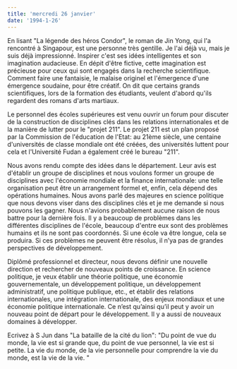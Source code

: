 ```yaml
---
title: 'mercredi 26 janvier'
date: '1994-1-26'
---
```

En lisant "La légende des héros Condor", le roman de Jin Yong, qui l'a rencontré à Singapour, est une personne très gentille. Je l'ai déjà vu, mais je suis déjà impressionné. Inspirer c'est ses idées intelligentes et son imagination audacieuse. En dépit d'être fictive, cette imagination est précieuse pour ceux qui sont engagés dans la recherche scientifique. Comment faire une fantaisie, le malaise originel et l'émergence d'une émergence soudaine, pour être créatif. On dit que certains grands scientifiques, lors de la formation des étudiants, veulent d'abord qu'ils regardent des romans d'arts martiaux.

Le personnel des écoles supérieures est venu ouvrir un forum pour discuter de la construction de disciplines clés dans les relations internationales et de la manière de lutter pour le "projet 211". Le projet 211 est un plan proposé par la Commission de l'éducation de l'Etat: au 21ème siècle, une centaine d'universités de classe mondiale ont été créées, des universités luttent pour cela et l'Université Fudan a également créé le bureau "211".

Nous avons rendu compte des idées dans le département. Leur avis est d'établir un groupe de disciplines et nous voulons former un groupe de disciplines avec l'économie mondiale et la finance internationale: une telle organisation peut être un arrangement formel et, enfin, cela dépend des opérations humaines. Nous avons parlé des majeures en science politique que nous devons viser dans des disciplines clés et je me demande si nous pouvons les gagner. Nous n'avions probablement aucune raison de nous battre pour la dernière fois. Il y a beaucoup de problèmes dans les différentes disciplines de l'école, beaucoup d'entre eux sont des problèmes humains et ils ne sont pas coordonnés. Si une école va être longue, cela se produira. Si ces problèmes ne peuvent être résolus, il n’ya pas de grandes perspectives de développement.

Diplômé professionnel et directeur, nous devons définir une nouvelle direction et rechercher de nouveaux points de croissance. En science politique, je veux établir une théorie politique, une économie gouvernementale, un développement politique, un développement administratif, une politique publique, etc., et établir des relations internationales, une intégration internationale, des enjeux mondiaux et une économie politique internationale. Ce n’est qu’ainsi qu’il peut y avoir un nouveau point de départ pour le développement. Il y a aussi de nouveaux domaines à développer.

Ecrivez à S Jun dans "La bataille de la cité du lion": "Du point de vue du monde, la vie est si grande que, du point de vue personnel, la vie est si petite. La vie du monde, de la vie personnelle pour comprendre la vie du monde, est la vie de la vie. "